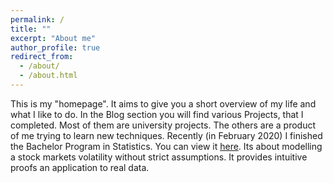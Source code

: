 ```yaml
---
permalink: /
title: ""
excerpt: "About me"
author_profile: true
redirect_from: 
  - /about/
  - /about.html
---
```


This is my "homepage". It aims to give you a short overview of my life and what I like to do. In the Blog section you will find various Projects, that I completed. Most of them are university projects. The others are a product of me trying to learn new techniques.
Recently (in February 2020) I finished the Bachelor Program in Statistics. You can view it <a href="j5l.github.io/files/bac_thesis.pdf" target="_blank">here</a>. Its about modelling a stock markets volatility without strict assumptions. It provides intuitive proofs an application to real data.
